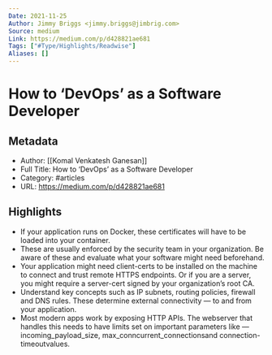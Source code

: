 ```yaml
---
Date: 2021-11-25
Author: Jimmy Briggs <jimmy.briggs@jimbrig.com>
Source: medium
Link: https://medium.com/p/d428821ae681
Tags: ["#Type/Highlights/Readwise"]
Aliases: []
---
```

# How to ‘DevOps’ as a Software Developer

## Metadata
- Author: [[Komal Venkatesh Ganesan]]
- Full Title: How to ‘DevOps’ as a Software Developer
- Category: #articles
- URL: https://medium.com/p/d428821ae681

## Highlights
- If your application runs on Docker, these certificates will have to be loaded into your container.
- These are usually enforced by the security team in your organization. Be aware of these and evaluate what your software might need beforehand.
- Your application might need client-certs to be installed on the machine to connect and trust remote HTTPS endpoints. Or if you are a server, you might require a server-cert signed by your organization’s root CA.
- Understand key concepts such as IP subnets, routing policies, firewall and DNS rules. These determine external connectivity — to and from your application.
- Most modern apps work by exposing HTTP APIs. The webserver that handles this needs to have limits set on important parameters like — incoming_payload_size, max_conncurrent_connectionsand connection-timeoutvalues.
